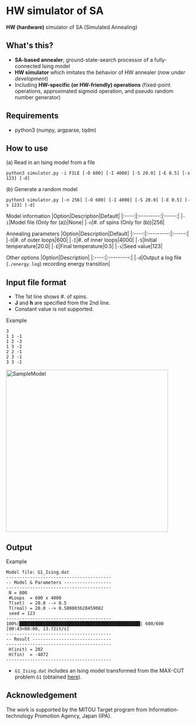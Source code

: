 # HW simulator of SA
**HW (hardware)** simulator of SA (Simulated Annealing)

## What's this?
* **SA-based annealer**; ground-state-search processor of a fully-connected Ising model
* **HW simulator** which imitates the behavior of HW annealer (*now under development*)
* Including **HW-specific (or HW-friendly) operations** (fixed-point operations, approximated sigmoid operation, and pseudo random number generator)

## Requirements
* python3 (numpy, argparse, tqdm)

## How to use
(a) Read in an Ising model from a file
```
python3 simulator.py -i FILE [-O 600] [-I 4000] [-S 20.0] [-E 0.5] [-s 123] [-d]
```

(b) Generate a random model
```
python3 simulator.py [-n 256] [-O 600] [-I 4000] [-S 20.0] [-E 0.5] [-s 123] [-d]
```

Model information
|Option|Description|Default|
|:----:|:---------:|:-----:|
|`-i`|Model file (Only for (a))|None|
|`-n`|#. of spins (Only for (b))|256|

Annealing parameters
|Option|Description|Default|
|:----:|:---------:|:-----:|
|`-O`|#. of outer loops|600|
|`-I`|#. of inner loops|4000|
|`-S`|Initial temperature|20.0|
|`-E`|Final temperature|0.5|
|`-s`|Seed value|123|

Other options
|Option|Description|
|:----:|:---------:|
|`-d`|Output a log file (`./energy.log`) recording energy transition|

## Input file format
* The 1st line shows #. of spins.
* **J** and **h** are specified from the 2nd line.
* Constant value is not supported.

Example
```
3
1 1 -1
1 2 -3
1 3 -2
2 2 -1
2 3 -1
3 3 -1
```

<img width="441" alt="SampleModel" src="https://user-images.githubusercontent.com/71317410/93204943-eb67fa00-f791-11ea-979d-4eff8a8f2568.png">

## Output
Example
```
Model file: G1_Ising.dat
----------------------------------------
-- Model & Parameters ------------------
----------------------------------------
 N = 800
 #Loops  = 600 x 4000
 T(set)  = 20.0 --> 0.5
 T(real) = 20.0 --> 0.500003628459082
 seed = 123
----------------------------------------
100%|██████████████████████████████████████████████| 600/600 [00:43<00:00, 13.72it/s]
----------------------------------------
-- Result ------------------------------
----------------------------------------
 H(init) = 202
 H(fin)  = -4072
----------------------------------------
```

* `G1_Ising.dat` includes an Ising model transformed from the MAX-CUT problem `G1` (obtained [here](http://web.stanford.edu/~yyye/yyye/Gset/)).

## Acknowledgement
The work is supported by the MITOU Target program from Information-technology Promotion Agency, Japan (IPA).
